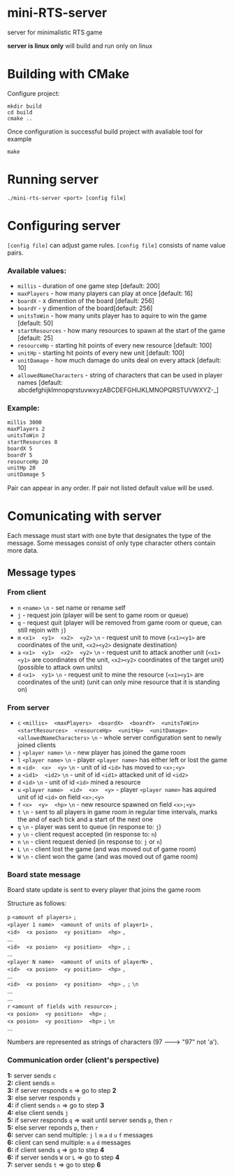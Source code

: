 # mini-RTS-server

server for minimalistic RTS game

**server is linux only** will build and run only on linux

# Building with CMake

Configure project:

```
mkdir build
cd build 
cmake ..

```

Once configuration is successful build project with avaliable tool
for example
```
make
```

# Running server

`./mini-rts-server <port> [config file]`

# Configuring server

`[config file]` can adjust game rules. `[config file]` consists of name value pairs.

### Available values:

* `millis` - duration of one game step [default: 200]
* `maxPlayers` - how many players can play at once [default: 16]
* `boardX` - x dimention of the board [default: 256]
* `boardY` - y dimention of the board[default: 256]
* `unitsToWin` - how many units player has to aquire to win the game [default: 50]
* `startResources` - how many resources to spawn at the start of the game [default: 25]
* `resourceHp` - starting hit points of every new resource [default: 100]
* `unitHp` - starting hit points of every new unit [default: 100]
* `unitDamage` - how much damage do units deal on every attack [default: 10]
* `allowedNameCharacters` - string of characters that can be used in player names  [default: abcdefghijklmnopqrstuvwxyzABCDEFGHIJKLMNOPQRSTUVWXYZ-_]

### Example:

``` config.txt
millis 3000
maxPlayers 2
unitsToWin 2
startResources 8
boardX 5
boardY 5
resourceHp 20
unitHp 20
unitDamage 5
```

Pair can appear in any order. If pair not listed default value will be used.

# Comunicating with server

Each message must start with one byte that designates the type of the message.
Some messages consist of only type character others contain more data.

## Message types

### From client

- `n` `<name>` `\n` - set name or rename self
- `j` - request join (player will be sent to game room or queue)
- `q` - request quit (player will be removed from game room or queue, can still rejoin with `j`)
- `m` `<x1>` ` ` `<y1>` ` ` `<x2>` ` ` `<y2>` `\n` - request unit to move (`<x1><y1>` are coordinates of the unit, `<x2><y2>` designate destination)
- `a` `<x1>` ` ` `<y1>` ` ` `<x2>` ` ` `<y2>` `\n` - request unit to attack another unit (`<x1><y1>` are coordinates of the unit, `<x2><y2>` coordinates of the target unit) (possible to attack own units)
- `d` `<x1>` ` ` `<y1>` `\n` - request unit to mine the resource (`<x1><y1>` are coordinates of the unit) (unit can only mine resource that it is standing on)

### From server

- `c` `<millis>` ` ` `<maxPlayers>` ` ` `<boardX>` ` ` `<boardY>` ` ` `<unitsToWin>` ` ` `<startResources>` ` ` `<resourceHp>` ` ` `<unitHp>` ` ` `<unitDamage>` ` ` `<allowedNameCharacters>` `\n` - whole server configuration sent to newly joined clients
- `j` `<player name>` `\n` - new player has joined the game room
- `l` `<player name>` `\n` - player `<player name>` has either left or lost the game
- `m` `<id>` ` ` `<x>` ` ` `<y>` `\n` - unit of id `<id>` has moved to `<x>;<y>`
- `a` `<id1>` ` ` `<id2>` `\n` - unit of id `<id1>` attacked unit of id `<id2>`
- `d` `<id>` `\n` - unit of id `<id>` mined a resource
- `u` `<player name>` ` ` `<id>` ` ` `<x>` ` ` `<y>` - player `<player name>` has aquired unit of id `<id>` on field `<x>;<y>`
- `f` `<x>` ` ` `<y>` ` ` `<hp>` `\n` - new resource spawned on field `<x>;<y>`
- `t` `\n` - sent to all players in game room in regular time intervals, marks the and of each tick and a start of the next one
- `q` `\n` - player was sent to queue (in response to: `j`)
- `y` `\n` - client request accepted (in response to: `n`)
- `n` `\n` - client request denied (in response to: `j` or `n`)
- `L` `\n` - client lost the game (and was moved out of game room)
- `W` `\n` - client won the game (and was moved out of game room)
 
### Board state message

Board state update is sent to every player that joins the game room

Structure as follows:

`p` `<amount of players>` `;`  
`<player 1 name>` ` ` `<amount of units of player1>` `,`  
`<id>` ` ` `<x posion>` ` ` `<y position>` ` ` `<hp>` `,`  
...  
`<id>` ` ` `<x posion>` ` ` `<y position>` ` ` `<hp>` `,` `;`  
...  
`<player N name>` ` ` `<amount of units of playerN>` `,`  
`<id>` ` ` `<x posion>` ` ` `<y position>` ` ` `<hp>` `,`  
...  
`<id>` ` ` `<x posion>` ` ` `<y position>` ` ` `<hp>` `,` `;` `\n`  
...  
...  
`r` `<amount of fields with resource>` `;`  
`<x posion>` ` ` `<y position>` ` ` `<hp>` `;`  
`<x posion>` ` ` `<y position>` ` ` `<hp>` `;` `\n`  
...

Numbers are represented as strings of characters (97 ---> "97" not 'a').

### Communication order (client's perspective)

**1:** server sends `c`  
**2:** client sends `n`  
**3:** if server responds `n` => go to step **2**  
**3:** else server responds `y`  
**4:** if client sends `n` => go to step **3**  
**4:** else client sends `j`  
**5:** if server responds `q` => wait until server sends `p`, then `r`  
**5:** else server reponds `p`, then `r`  
**6:** server can send multiple: `j` `l` `m` `a` `d` `u` `f` messages  
**6:** client can send multiple: `m` `a` `d` messages   
**6:** if client sends `q` => go to step **4**  
**6:** if server sends `W` or `L` => go to step **4**  
**7:** server sends `t` => go to step **6**  
